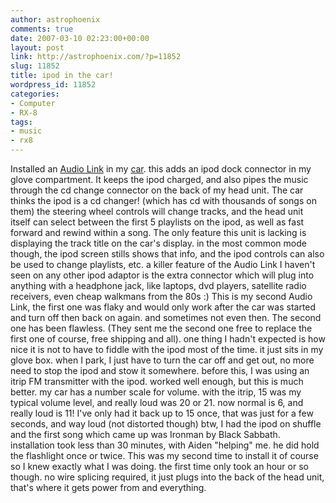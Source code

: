 ```yaml
---
author: astrophoenix
comments: true
date: 2007-03-10 02:23:00+00:00
layout: post
link: http://astrophoenix.com/?p=11852
slug: 11852
title: ipod in the car!
wordpress_id: 11852
categories:
- Computer
- RX-8
tags:
- music
- rx8
---
```


Installed an [Audio Link](http://www.therpmstore.com/product_info.php?cPath=57&products_id=142) in my [car](http://astrophoenix.com/rx8/rx8.html).  this adds an ipod dock connector in my glove compartment. It keeps the ipod charged, and also pipes the music through the cd change connector on the back of my head unit. The car thinks the ipod is a cd changer! (which has cd with thousands of songs on them)  the steering wheel controls will change tracks, and the head unit itself can select between the first 5 playlists on the ipod, as well as fast forward and rewind within a song.  The only feature this unit is lacking is displaying the track title on the car's display. in the most common mode though, the ipod screen stills shows that info, and the ipod controls can also be used to change playlists, etc.  a killer feature of the Audio Link I haven't seen on any other ipod adaptor is the extra connector which will plug into anything with a headphone jack, like laptops, dvd players, satellite radio receivers, even cheap walkmans from the 80s :)  This is my second Audio Link, the first one was flaky and would only work after the car was started and turn off then back on again. and sometimes not even then. The second one has been flawless. (They sent me the second one free to replace the first one of course, free shipping and all).  one thing I hadn't expected is how nice it is not to have to fiddle with the ipod most of the time. it just sits in my glove box. when I park, I just have to turn the car off and get out, no more need to stop the ipod and stow it somewhere.  before this, I was using an itrip FM transmitter with the ipod. worked well enough, but this is much better. my car has a number scale for volume. with the itrip, 15 was my typical volume level, and really loud was 20 or 21. now normal is 6, and really loud is 11! I've only had it back up to 15 once, that was just for a few seconds, and way loud (not distorted though)  btw, I had the ipod on shuffle and the first song which came up was Ironman by Black Sabbath.  installation took less than 30 minutes, with Aiden "helping" me. he did hold the flashlight once or twice. This was my second time to install it of course so I knew exactly what I was doing. the first time only took an hour or so though. no wire splicing required, it just plugs into the back of the head unit, that's where it gets power from and everything.

